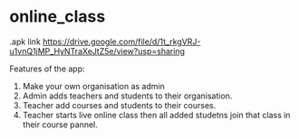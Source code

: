 # online_class
.apk link
https://drive.google.com/file/d/1t_rkgVRJ-u1vnQ1jMP_HyNTraXeJtZ5e/view?usp=sharing

Features of the app:
1. Make your own organisation as admin
2. Admin adds teachers and students to their organisation.
3. Teacher add courses and students to their courses.
4. Teacher starts live online class then all added studetns join that class in their course pannel.
